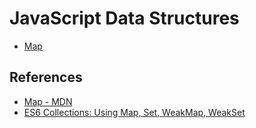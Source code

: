 # JavaScript Data Structures

- [Map](map.js)

## References

- [Map - MDN](https://developer.mozilla.org/en-US/docs/Web/JavaScript/Reference/Global_Objects/Map)
- [ES6 Collections: Using Map, Set, WeakMap, WeakSet](https://www.sitepoint.com/es6-collections-map-set-weakmap-weakset/)